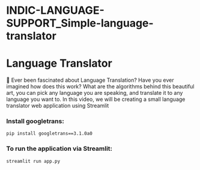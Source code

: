 # INDIC-LANGUAGE-SUPPORT_Simple-language-translator
# Language Translator

📜 Ever been fascinated about Language Translation? Have you ever imagined how does this work?
What are the algorithms behind this beautiful art, you can pick any language you are speaking, and translate it to any language you want to. In this video, we will be creating a small language translator web application using Streamlit

### Install googletrans: 
```
pip install googletrans==3.1.0a0
```

### To run the application via Streamlit:

```
streamlit run app.py
```
